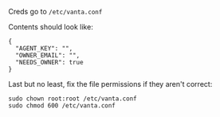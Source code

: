 Creds go to `/etc/vanta.conf`

Contents should look like:
```
{
  "AGENT_KEY": "",
  "OWNER_EMAIL": "",
  "NEEDS_OWNER": true
}
```

Last but no least, fix the file permissions if they aren't correct:

```
sudo chown root:root /etc/vanta.conf
sudo chmod 600 /etc/vanta.conf
```
